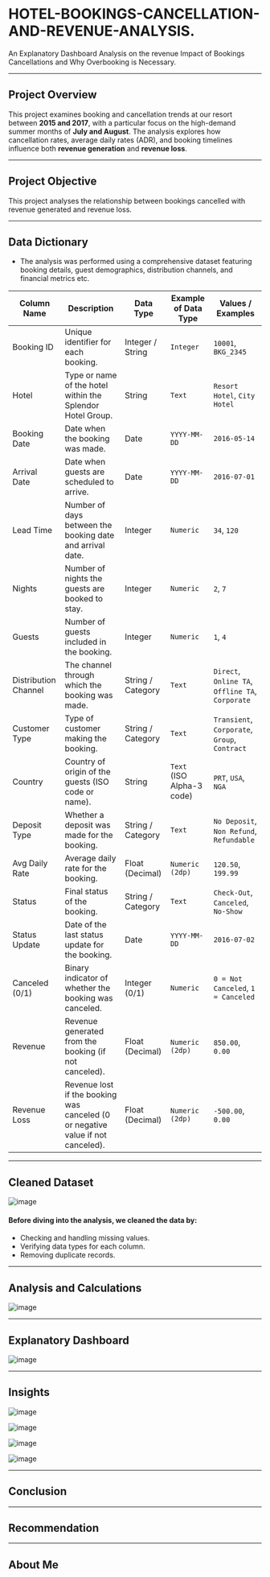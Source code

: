# HOTEL-BOOKINGS-CANCELLATION-AND-REVENUE-ANALYSIS.
An Explanatory Dashboard Analysis on the revenue Impact of Bookings Cancellations and  Why Overbooking is Necessary. 

---
## Project Overview 
This project examines booking and cancellation trends at our resort between **2015 and 2017**, with a particular focus on the high-demand summer months of **July and August**. The analysis explores how cancellation rates, average daily rates (ADR), and booking timelines influence both **revenue generation** and **revenue loss**.  

---
## Project Objective

This project analyses the relationship between bookings cancelled with revenue generated and revenue loss. 

---
## Data Dictionary
- The analysis was performed using a comprehensive dataset featuring booking details, guest demographics, distribution channels, and financial metrics etc.
 
| **Column Name**       | **Description**                                                                 | **Data Type**     | **Example of Data Type**   | **Values / Examples**                                                                 |
|------------------------|---------------------------------------------------------------------------------|-------------------|-----------------------------|---------------------------------------------------------------------------------------|
| Booking ID            | Unique identifier for each booking.                                             | Integer / String  | `Integer`                   | `10001`, `BKG_2345`                                                                   |
| Hotel                 | Type or name of the hotel within the Splendor Hotel Group.                      | String            | `Text`                      | `Resort Hotel`, `City Hotel`                                                          |
| Booking Date          | Date when the booking was made.                                                  | Date              | `YYYY-MM-DD`                | `2016-05-14`                                                                          |
| Arrival Date          | Date when guests are scheduled to arrive.                                        | Date              | `YYYY-MM-DD`                | `2016-07-01`                                                                          |
| Lead Time             | Number of days between the booking date and arrival date.                        | Integer           | `Numeric`                   | `34`, `120`                                                                           |
| Nights                | Number of nights the guests are booked to stay.                                  | Integer           | `Numeric`                   | `2`, `7`                                                                              |
| Guests                | Number of guests included in the booking.                                        | Integer           | `Numeric`                   | `1`, `4`                                                                              |
| Distribution Channel  | The channel through which the booking was made.                                  | String / Category | `Text`                      | `Direct`, `Online TA`, `Offline TA`, `Corporate`                                      |
| Customer Type         | Type of customer making the booking.                                             | String / Category | `Text`                      | `Transient`, `Corporate`, `Group`, `Contract`                                         |
| Country               | Country of origin of the guests (ISO code or name).                              | String            | `Text` (ISO Alpha-3 code)   | `PRT`, `USA`, `NGA`                                                                   |
| Deposit Type          | Whether a deposit was made for the booking.                                      | String / Category | `Text`                      | `No Deposit`, `Non Refund`, `Refundable`                                              |
| Avg Daily Rate        | Average daily rate for the booking.                                              | Float (Decimal)   | `Numeric (2dp)`             | `120.50`, `199.99`                                                                    |
| Status                | Final status of the booking.                                                     | String / Category | `Text`                      | `Check-Out`, `Canceled`, `No-Show`                                                    |
| Status Update         | Date of the last status update for the booking.                                  | Date              | `YYYY-MM-DD`                | `2016-07-02`                                                                          |
| Canceled (0/1)        | Binary indicator of whether the booking was canceled.                            | Integer (0/1)     | `Numeric`                   | `0 = Not Canceled`, `1 = Canceled`                                                    |
| Revenue               | Revenue generated from the booking (if not canceled).                            | Float (Decimal)   | `Numeric (2dp)`             | `850.00`, `0.00`                                                                      |
| Revenue Loss          | Revenue lost if the booking was canceled (0 or negative value if not canceled).  | Float (Decimal)   | `Numeric (2dp)`             | `-500.00`, `0.00`                                                                     |

---
## Cleaned Dataset

![image](Data.JPG)

#### Before diving into the analysis, we cleaned the data by:

- Checking and handling missing values.
- Verifying data types for each column.
- Removing duplicate records.

---
## Analysis and Calculations 

![image](Analysis1.JPG)

---
## Explanatory Dashboard 

![image](Hotel_Dashboard.Png)

---
## Insights 

![image](Image1.jpg)


![image](Image2.jpg)


![image](Image3.jpg)


![image](Image4.jpg)

---
## Conclusion 

---
## Recommendation 

---
## About Me 
